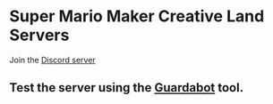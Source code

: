 # Super Mario Maker Creative Land Servers

Join the [Discord server](https://discord.gg/bZneq8wHEM)

## Test the server using the [Guardabot](https://github.com/Jotalea/smmcl-servers/blob/main/guardabot%2Fmain.py) tool.